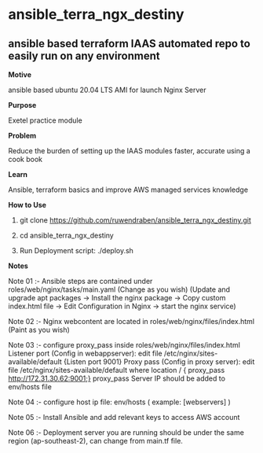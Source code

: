 # ansible_terra_ngx_destiny

## ansible based terraform IAAS automated repo to easily run on any environment

**Motive**

ansible based ubuntu 20.04 LTS AMI for launch Nginx Server

**Purpose**

Exetel practice module

**Problem**

Reduce the burden of setting up the IAAS modules faster, accurate using a cook book

**Learn**

Ansible, terraform basics and improve AWS managed services knowledge

**How to Use**

1. git clone https://github.com/ruwendraben/ansible_terra_ngx_destiny.git

2. cd ansible_terra_ngx_destiny

3. Run Deployment script: ./deploy.sh

**Notes**

Note 01 :- Ansible steps are contained under roles/web/nginx/tasks/main.yaml (Change as you wish) (Update and upgrade apt packages -> Install the nginx package -> Copy custom index.html file -> Edit Configuration in Nginx -> start the nginx service)

Note 02 :- Nginx webcontent are located in roles/web/nginx/files/index.html (Paint as you wish)

Note 03 :- configure proxy_pass inside roles/web/nginx/files/index.html Listener port (Config in webappserver): edit file /etc/nginx/sites-available/default {Listen port 9001} Proxy pass (Config in proxy server): edit file /etc/nginx/sites-available/default where location / { proxy_pass http://172.31.30.62:9001;} proxy_pass Server IP should be added to env/hosts file

Note 04 :- configure host ip file: env/hosts ( example: [webservers] )

Note 05 :- Install Ansible and add relevant keys to access AWS account

Note 06 :- Deployment server you are running should be under the same region (ap-southeast-2), can change from main.tf file.
